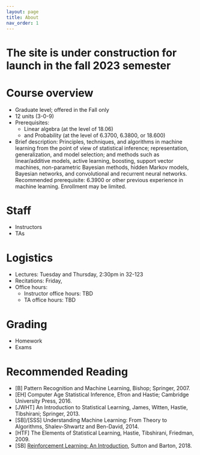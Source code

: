 ```yaml
---
layout: page
title: About
nav_order: 1
---
```


# The site is under construction for launch in the fall 2023 semester

# Course overview

- Graduate level; offered in the Fall only
- 12 units (3-0-9)
- Prerequisites:
  - Linear algebra (at the level of 18.06)
  - and Probability (at the level of 6.3700, 6.3800, or 18.600)
- Brief description: Principles, techniques, and algorithms in machine learning from the point of view of statistical inference; representation, generalization, and model selection; and methods such as linear/additive models, active learning, boosting, support vector machines, non-parametric Bayesian methods, hidden Markov models, Bayesian networks, and convolutional and recurrent neural networks. Recommended prerequisite: 6.3900 or other previous experience in machine learning. Enrollment may be limited.

# Staff

- Instructors
- TAs

# Logistics

- Lectures: Tuesday and Thursday, 2:30pm in 32-123
- Recitations: Friday,
- Office hours:
  - Instructor office hours: TBD
  - TA office hours: TBD

# Grading

- Homework
- Exams

# Recommended Reading

- [B] Pattern Recognition and Machine Learning, Bishop; Springer, 2007.
- [EH] Computer Age Statistical Inference, Efron and Hastie; Cambridge University Press, 2016.
- [JWHT] An Introduction to Statistical Learning, James, Witten, Hastie, Tibshirani; Springer, 2013.
- [SB]/[SSS] Understanding Machine Learning: From Theory to Algorithms, Shalev-Shwartz and Ben-David, 2014.
- [HTF] The Elements of Statistical Learning, Hastie, Tibshirani, Friedman, 2009.
- [SB] [Reinforcement Learning: An Introduction](http://incompleteideas.net/book/RLbook2020trimmed.pdf), Sutton and Barton, 2018.
